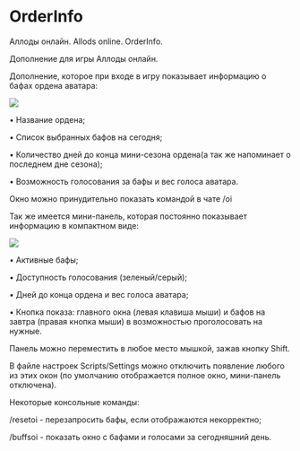 # OrderInfo
Аллоды онлайн. Allods online. OrderInfo.

Дополнение для игры Аллоды онлайн.

Дополнение, которое при входе в игру показывает информацию о бафах ордена аватара:

![](https://alloder.pro/uploads/monthly_2017_12/orderinfo.png.2648cd577b25c20cfbd6061192b178fc.png)

• Название ордена;

• Список выбранных бафов на сегодня;

• Количество дней до конца мини-сезона ордена(а так же напоминает о последнем дне сезона);

• Возможность голосования за бафы и вес голоса аватара.

Окно можно принудительно показать командой в чате /oi

Так же имеется мини-панель, которая постоянно показывает информацию в компактном виде:

![](https://alloder.pro/uploads/monthly_2017_12/mini.jpg.ab180f3bbe061b12fc67f860b42c007f.jpg)

• Активные бафы;

• Доступность голосования (зеленый/серый);

• Дней до конца ордена и вес голоса аватара;

• Кнопка показа: главного окна (левая клавиша мыши) и бафов на завтра (правая кнопка мыши) в возможностью проголосовать на нужные.

Панель можно переместить в любое место мышкой, зажав кнопку Shift.

В файле настроек Scripts/Settings можно отключить появление любого из этих окон (по умолчанию отображается полное окно, мини-панель отключена).

Некоторые консольные команды:

/resetoi - перезапросить бафы, если отображаются некорректно;

/buffsoi - показать окно с бафами и голосами за сегодняшний день.
